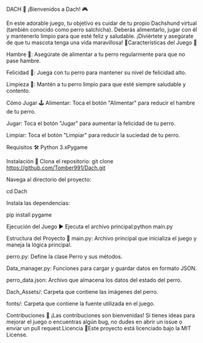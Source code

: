 DACH 🐶
¡Bienvenidos a Dach! 🎮

En este adorable juego, tu objetivo es cuidar de tu propio Dachshund virtual (también conocido como perro salchicha). Deberás alimentarlo, jugar con él y mantenerlo limpio para que esté feliz y saludable. ¡Diviértete y asegúrate de que tu mascota tenga una vida maravillosa! 🌟Características del Juego 🌟

Hambre 🍖: Asegúrate de alimentar a tu perro regularmente para que no pase hambre.

Felicidad 🎾: Juega con tu perro para mantener su nivel de felicidad alto.

Limpieza 🧼: Mantén a tu perro limpio para que esté siempre saludable y contento.

Cómo Jugar 🕹️
Alimentar: Toca el botón "Alimentar" para reducir el hambre de tu perro.

Jugar: Toca el botón "Jugar" para aumentar la felicidad de tu perro.

Limpiar: Toca el botón "Limpiar" para reducir la suciedad de tu perro.

Requisitos 🛠️
Python 3.xPygame

Instalación 🔧
Clona el repositorio: git clone https://github.com/Tomber991/Dach.git

Navega al directorio del proyecto:

cd Dach

Instala las dependencias:

pip install pygame

Ejecución del Juego ▶️
Ejecuta el archivo principal:python main.py

Estructura del Proyecto 📂
main.py: Archivo principal que inicializa el juego y maneja la lógica principal.

perro.py: Define la clase Perro y sus métodos.

Data_manager.py: Funciones para cargar y guardar datos en formato JSON.

perro_data.json: Archivo que almacena los datos del estado del perro.

Dach_Assets/: Carpeta que contiene las imágenes del perro.

fonts/: Carpeta que contiene la fuente utilizada en el juego.

Contribuciones 🤝
¡Las contribuciones son bienvenidas! Si tienes ideas para mejorar el juego o encuentras algún bug, no dudes en abrir un issue o enviar un pull request.Licencia 📜Este proyecto está licenciado bajo la MIT License.

